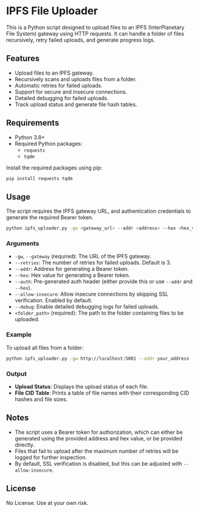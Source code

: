 
# IPFS File Uploader

This is a Python script designed to upload files to an IPFS (InterPlanetary File System) gateway using HTTP requests. It can handle a folder of files recursively, retry failed uploads, and generate progress logs.

## Features
- Upload files to an IPFS gateway.
- Recursively scans and uploads files from a folder.
- Automatic retries for failed uploads.
- Support for secure and insecure connections.
- Detailed debugging for failed uploads.
- Track upload status and generate file hash tables.

## Requirements
- Python 3.8+
- Required Python packages:
  - `requests`
  - `tqdm`

Install the required packages using pip:

```sh
pip install requests tqdm
```

## Usage
The script requires the IPFS gateway URL, and authentication credentials to generate the required Bearer token.

```sh
python ipfs_uploader.py -gw <gateway_url> --addr <address> --hex <hex_value> <folder_path>
```

### Arguments
- `-gw`, `--gateway` (required): The URL of the IPFS gateway.
- `--retries`: The number of retries for failed uploads. Default is 3.
- `--addr`: Address for generating a Bearer token.
- `--hex`: Hex value for generating a Bearer token.
- `--auth`: Pre-generated auth header (either provide this or use `--addr` and `--hex`).
- `--allow-insecure`: Allow insecure connections by skipping SSL verification. Enabled by default.
- `--debug`: Enable detailed debugging logs for failed uploads.
- `<folder_path>` (required): The path to the folder containing files to be uploaded.

### Example
To upload all files from a folder:

```sh
python ipfs_uploader.py -gw http://localhost:5001 --addr your_address --hex your_hex_value ./your_folder
```

### Output
- **Upload Status**: Displays the upload status of each file.
- **File CID Table**: Prints a table of file names with their corresponding CID hashes and file sizes.

## Notes
- The script uses a Bearer token for authorization, which can either be generated using the provided address and hex value, or be provided directly.
- Files that fail to upload after the maximum number of retries will be logged for further inspection.
- By default, SSL verification is disabled, but this can be adjusted with `--allow-insecure`.

## License
No License. Use at your own risk.
